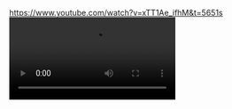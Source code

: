 https://www.youtube.com/watch?v=xTT1Ae_ifhM&t=5651s
<video src="https://github.com/YamanEsen/Fruit-Ninja/blob/main/Fruit%20ninja.mp4" width="300" />
